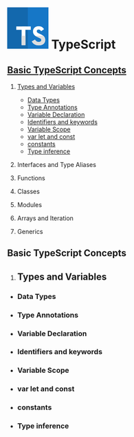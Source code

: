# ![TypeScript](./img/ts.png) TypeScript

## [Basic TypeScript Concepts](#basic-typescript-concepts)

1. [Types and Variables](#types-and-variables)

   - [Data Types](#data-types)
   - [Type Annotations](#type-annotations)
   - [Variable Declaration](#variable-declaration)
   - [Identifiers and keywords](#identifiers-and-keywords)
   - [Variable Scope](#variable-scope)
   - [var let and const](#var-let-and-const)
   - [constants](#constants)
   - [Type inference](#type-inference)

2. Interfaces and Type Aliases
3. Functions
4. Classes
5. Modules
6. Arrays and Iteration
7. Generics

## Basic TypeScript Concepts

1. ## Types and Variables

- ### Data Types

- ### Type Annotations

- ### Variable Declaration

- ### Identifiers and keywords

- ### Variable Scope

- ### var let and const

- ### constants

- ### Type inference
